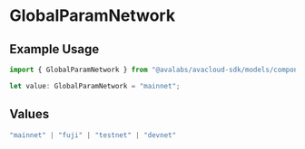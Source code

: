 # GlobalParamNetwork

## Example Usage

```typescript
import { GlobalParamNetwork } from "@avalabs/avacloud-sdk/models/components";

let value: GlobalParamNetwork = "mainnet";
```

## Values

```typescript
"mainnet" | "fuji" | "testnet" | "devnet"
```